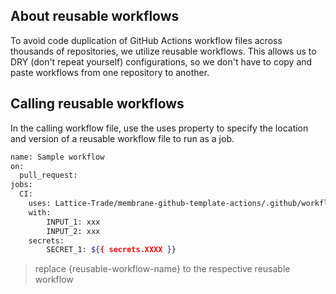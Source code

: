 ## About reusable workflows
To avoid code duplication of GitHub Actions workflow files across thousands of repositories, we utilize reusable workflows. This allows us to DRY (don't repeat yourself) configurations, so we don't have to copy and paste workflows from one repository to another.

## Calling reusable workflows
In the calling workflow file, use the uses property to specify the location and version of a reusable workflow file to run as a job.

```sh
name: Sample workflow
on:
  pull_request:
jobs:
  CI:
    uses: Lattice-Trade/membrane-github-template-actions/.github/workflows/{reusable-workflow-name}@main
    with:
        INPUT_1: xxx
        INPUT_2: xxx
    secrets:
        SECRET_1: ${{ secrets.XXXX }}
```
> replace {reusable-workflow-name} to the respective reusable workflow

